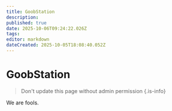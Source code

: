 ```yaml
---
title: GoobStation
description: 
published: true
date: 2025-10-06T09:24:22.026Z
tags: 
editor: markdown
dateCreated: 2025-10-05T18:08:40.052Z
---
```


# GoobStation

> Don't update this page without admin permission
{.is-info}

We are fools.